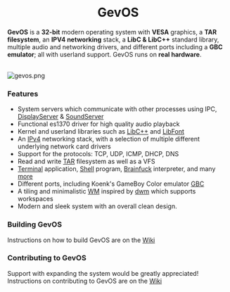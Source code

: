 <br><h1 align="center">GevOS</h1>
<strong>GevOS</strong> is a <strong>32-bit</strong> modern operating system with <strong>VESA</strong> graphics, a <strong>TAR filesystem</strong>, an <strong>IPV4 networking</strong> stack, a <strong>LibC & LibC++</strong> standard library, multiple audio and networking drivers, and different ports including a <strong>GBC emulator</strong>; all with userland support. GevOS runs on <strong>real hardware</strong>. <br><br>

![gevos.png](https://i.postimg.cc/Px4JtnPq/GEVIMG.png)

### Features
  * System servers which communicate with other processes using IPC, [DisplayServer](Userland/Servers/Display/) & [SoundServer](Userland/Servers/Sound/)
  * Functional es1370 driver for high quality audio playback
  * Kernel and userland libraries such as [LibC++](Libraries/LibC++) and [LibFont](Libraries/LibFont)
  * An [IPv4](Kernel/Net/) networking stack, with a selection of multiple different underlying network card drivers
  * Support for the protocols: TCP, UDP, ICMP, DHCP, DNS
  * Read and write [TAR](Kernel/Filesystem/) filesystem as well as a VFS
  * [Terminal](Userland/Apps/Terminal) application, [Shell](Userland/Apps/Shell) program, [Brainfuck](Userland/Apps/Brainfuck) interpreter, and many [more](Userland/Apps/) 
  * Different ports, including Koenk's GameBoy Color emulator [GBC](Userland/Ports/GBC)
  * A tiling and minimalistic [WM](Userland/Servers/Display) inspired by [dwm](https://dwm.suckless.org/) which supports workspaces
  * Modern and sleek system with an overall clean design.

### Building GevOS

Instructions on how to build GevOS are on the [Wiki](https://github.com/KamalDevelopers/GevOS/wiki/Building-GevOS)

### Contributing to GevOS

Support with expanding the system would be greatly appreciated! <br>
Instructions on contributing to GevOS are on the [Wiki](https://github.com/KamalDevelopers/GevOS/wiki/Contributing-to-GevOS)

